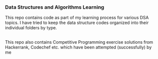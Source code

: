### Data Structures and Algorithms Learning

This repo contains code as part of my learning process for various DSA topics. I have tried to keep the data structure codes organized into their individual folders 
by type.

<br>
This repo also contains Competitive Programming exercise solutions from Hackerrank, Codechef etc. which have been attempted (successfully) by me